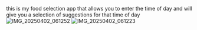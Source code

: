 this is my food selection app that allows you to enter the time of day and will give you a selection of suggestions for that time of day![IMG_20250402_061252](https://github.com/user-attachments/assets/5ef41161-f4b2-4e13-ae88-03d9a21a59f9)
![IMG_20250402_061223](https://github.com/user-attachments/assets/59155b15-8df5-42d7-9b98-53eadd3582c1)
